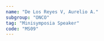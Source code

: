 ```yaml
---
name: "De Los Reyes V, Aurelio A."
subgroup: "ONCO"
tag: "Minisymposia Speaker"
code: "MS09"
---
```

